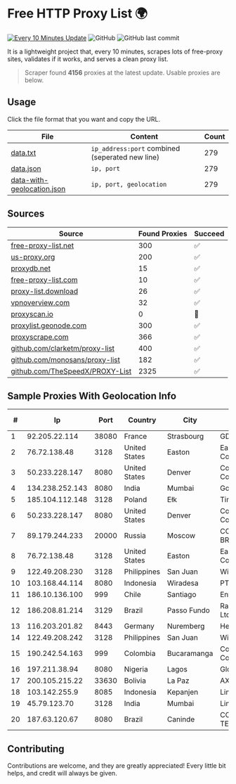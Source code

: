 
# Free HTTP Proxy List 🌍

[![Every 10 Minutes Update](https://github.com/mertguvencli/http-proxy-list/actions/workflows/main.yml/badge.svg?branch=main)](https://github.com/mertguvencli/http-proxy-list/actions/workflows/main.yml)
![GitHub](https://img.shields.io/github/license/mertguvencli/http-proxy-list)
![GitHub last commit](https://img.shields.io/github/last-commit/mertguvencli/http-proxy-list)

It is a lightweight project that, every 10 minutes, scrapes lots of free-proxy sites, validates if it works, and serves a clean proxy list.


> Scraper found **4156** proxies at the latest update. Usable proxies are below.

## Usage

Click the file format that you want and copy the URL.


|File|Content|Count|
|----|-------|-----|
|[data.txt](https://raw.githubusercontent.com/mertguvencli/http-proxy-list/main/proxy-list/data.txt)|`ip_address:port` combined (seperated new line)|279|
|[data.json](https://raw.githubusercontent.com/mertguvencli/http-proxy-list/main/proxy-list/data.json)|`ip, port`|279|
|[data-with-geolocation.json](https://raw.githubusercontent.com/mertguvencli/http-proxy-list/main/proxy-list/data-with-geolocation.json)|`ip, port, geolocation`|279|

## Sources

|Source|Found Proxies|Succeed|
|------|-------------|-------|
|[free-proxy-list.net](https://free-proxy-list.net)|300|✅|
|[us-proxy.org](https://www.us-proxy.org)|200|✅|
|[proxydb.net](http://proxydb.net)|15|✅|
|[free-proxy-list.com](https://free-proxy-list.com/?page=&port=&type%5B%5D=http&type%5B%5D=https&up_time=0&search=Search)|10|✅|
|[proxy-list.download](https://www.proxy-list.download/HTTP)|26|✅|
|[vpnoverview.com](https://vpnoverview.com/privacy/anonymous-browsing/free-proxy-servers)|32|✅|
|[proxyscan.io](https://www.proxyscan.io)|0|🚫|
|[proxylist.geonode.com](https://proxylist.geonode.com/api/proxy-list?limit=300&page=1&sort_by=lastChecked&sort_type=desc&protocols=http,https)|300|✅|
|[proxyscrape.com](https://api.proxyscrape.com/v2/?request=displayproxies&protocol=http&timeout=10000&country=all&ssl=all&anonymity=all)|366|✅|
|[github.com/clarketm/proxy-list](https://raw.githubusercontent.com/clarketm/proxy-list/master/proxy-list-raw.txt)|400|✅|
|[github.com/monosans/proxy-list](https://raw.githubusercontent.com/monosans/proxy-list/main/proxies/http.txt)|182|✅|
|[github.com/TheSpeedX/PROXY-List](https://raw.githubusercontent.com/TheSpeedX/PROXY-List/master/http.txt)|2325|✅|


## Sample Proxies With Geolocation Info

|#|Ip|Port|Country|City|Internet Service Provider|
|-|--|----|-------|----|-------------------------|
|1|92.205.22.114|38080|France|Strasbourg|GD MASS Network|
|2|76.72.138.48|3128|United States|Easton|Easton Utilities Commission|
|3|50.233.228.147|8080|United States|Denver|Comcast Cable Communications, LLC|
|4|134.238.252.143|8080|India|Mumbai|Google LLC|
|5|185.104.112.148|3128|Poland|Ełk|Timeweb-Artnet|
|6|50.233.228.147|8080|United States|Denver|Comcast Cable Communications, LLC|
|7|89.179.244.233|20000|Russia|Moscow|CORBINA-BROADBAND|
|8|76.72.138.48|3128|United States|Easton|Easton Utilities Commission|
|9|122.49.208.230|3128|Philippines|San Juan|WifiCity, Inc|
|10|103.168.44.114|8080|Indonesia|Wiradesa|PT CYB Media Group|
|11|186.10.136.100|999|Chile|Santiago|Entel Chile S.A.|
|12|186.208.81.214|3129|Brazil|Passo Fundo|RazaoInfo Internet Ltda|
|13|116.203.201.82|8443|Germany|Nuremberg|Hetzner Online GmbH|
|14|122.49.208.242|3128|Philippines|San Juan|WifiCity, Inc|
|15|190.242.54.163|999|Colombia|Bucaramanga|Columbus Networks Colombia|
|16|197.211.38.94|8080|Nigeria|Lagos|Globacom Limited|
|17|200.105.215.22|33630|Bolivia|La Paz|AXS Bolivia S. A.|
|18|103.142.255.9|8085|Indonesia|Kepanjen|Lintas Data Prima, PT|
|19|45.79.123.70|3128|India|Mumbai|Linode, LLC|
|20|187.63.120.67|8080|Brazil|Caninde|COTEL TELECOMUNICAÇÕES|



## Contributing

Contributions are welcome, and they are greatly appreciated! Every
little bit helps, and credit will always be given.

